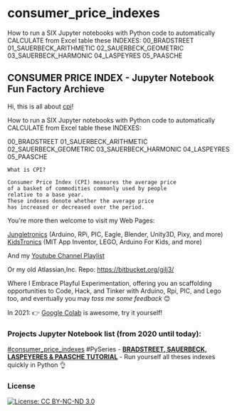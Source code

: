 # consumer_price_indexes
How to run a SIX Jupyter notebooks with Python code to automatically CALCULATE from Excel table these INDEXES: 00_BRADSTREET 01_SAUERBECK_ARITHMETIC 02_SAUERBECK_GEOMETRIC 03_SAUERBECK_HARMONIC 04_LASPEYRES 05_PAASCHE

## CONSUMER PRICE INDEX - Jupyter Notebook Fun Factory Archieve

Hi, this is all about [cpi](https://www.wallstreetmojo.com/consumer-price-index/)!

How to run a SIX Jupyter notebooks with Python code to automatically CALCULATE from Excel table these INDEXES: 

00_BRADSTREET 
01_SAUERBECK_ARITHMETIC 
02_SAUERBECK_GEOMETRIC 
03_SAUERBECK_HARMONIC 
04_LASPEYRES 
05_PAASCHE

```
What is CPI?

Consumer Price Index (CPI) measures the average price 
of a basket of commodities commonly used by people 
relative to a base year.
These indexes denote whether the average price 
has increased or decreased over the period.

```

You're more then welcome to visit my Web Pages:

[Jungletronics](https://medium.com/jungletronics) (Arduino, RPi, PIC, Eagle, Blender, Unity3D, Pixy, and more)
[KidsTronics](https://medium.com/kidstronics) (MIT App Inventor, LEGO, Arduino For Kids, and more)

And my [Youtube Channel Playlist](https://www.youtube.com/playlist?list=PLK3PeNcUzb8TwZuXZJgREj5nDbQxRLW_a)

Or my old Atlassian,Inc. Repo: https://bitbucket.org/gilj3/

Where I Embrace Playful Experimentation, offering you an scaffolding opportunities to Code, Hack,
and Tinker with Arduino, Rpi, PIC, and Lego too, and eventually you may _toss me some feedback_ :blush:

In 2021: :point_right: [Google Colab](https://colab.research.google.com/) is awesome, try it yourself! 

### Projects Jupyter Notebook list (from 2020 until today):

[#consumer_price_indexes](consumer_price_indexes/) #PySeries - [**BRADSTREET, SAUERBECK, LASPEYERES & PAASCHE TUTORIAL**]() - Run yourself all theses indexes quickly in Python 👌


### License

[![License: CC BY-NC-ND 3.0](https://img.shields.io/badge/License-CC%20BY--NC--ND%203.0-lightgrey.svg)](https://creativecommons.org/licenses/by-nc-nd/3.0/)

